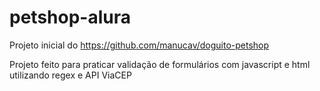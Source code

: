 # petshop-alura

Projeto inicial do https://github.com/manucav/doguito-petshop 

Projeto feito para praticar validação de formulários com javascript e html utilizando regex e API ViaCEP 
